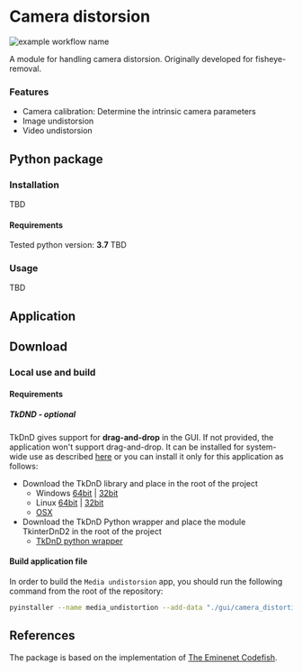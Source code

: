 # Camera distorsion
![example workflow name](https://github.com/Peter-Kocsis/camera-distortion/workflows/Publish/badge.svg)

A module for handling camera distorsion. Originally developed for fisheye-removal.

### Features
* Camera calibration: Determine the intrinsic camera parameters
* Image undistorsion
* Video undistorsion

## Python package

### Installation
TBD

#### Requirements
Tested python version: **3.7**
TBD

### Usage
TBD

## Application

## Download

### Local use and build

#### Requirements
##### TkDND - optional
TkDnD gives support for **drag-and-drop** in the GUI. If not provided, the application won't support drag-and-drop. It can be installed for system-wide use as described [here](https://stackoverflow.com/questions/25427347/how-to-install-and-use-tkdnd-with-python-tkinter-on-osx) or you can install it only for this application as follows:
* Download the TkDnD library and place in the root of the project 
    * Windows [64bit](https://sourceforge.net/projects/tkdnd/files/Windows%20Binaries/TkDND%202.8/tkdnd2.8-win32-x86_64.tar.gz/download) | 
[32bit](https://sourceforge.net/projects/tkdnd/files/Windows%20Binaries/TkDND%202.8/tkdnd2.8-win32-ix86.tar.gz/download)  
    * Linux [64bit](https://sourceforge.net/projects/tkdnd/files/Linux%20Binaries/TkDND%202.8/tkdnd2.8-linux-x86_64.tar.gz/download) | 
[32bit](https://sourceforge.net/projects/tkdnd/files/Linux%20Binaries/TkDND%202.8/tkdnd2.8-linux-ix86.tar.gz/download)  
    * [OSX](https://sourceforge.net/projects/tkdnd/files/OS%20X%20Binaries/TkDND%202.8/tkdnd2.8-OSX-MountainLion.tar.gz/download)
* Download the TkDnD Python wrapper and place the module TkinterDnD2 in the root of the project
    * [TkDnD python wrapper](https://sourceforge.net/projects/tkinterdnd/files/TkinterDnD2/TkinterDnD2-0.3.zip/download)

#### Build application file
In order to build the `Media undistorsion` app, you should run the following command from the root of the repository:
```bash
pyinstaller --name media_undistortion --add-data "./gui/camera_distortion.ui;." --add-data "./gui/icon.png;." --add-data "./tkdnd2.8;./tkdnd2.8" --hidden-import "pygubu.builder.tkstdwidgets" --hidden-import "pygubu.builder.ttkstdwidgets" --icon "./gui/icon.ico" --onefile ./gui/camera_distortion_app.py
```

## References
The package is based on the implementation of [The Eminenet Codefish](https://www.theeminentcodfish.com/gopro-calibration/).
